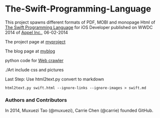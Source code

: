 The-Swift-Programming-Language
==============================

This project spawns different formats of PDF, MOBI and monopage Html of [The Swift Programming Language][1] for iOS Developer published on WWDC 2014 of [Appel Inc.][2], 06-02-2014

The project page at [myproject](http://muxuezi.github.io/iOS-and-OS-X-apps-Swift-Programming-Language/ "swiftpl")

The blog page at [myblog](http://muxuezi.github.io/posts/the-swift-programming-language.html "swift")

python code for [Web crawler](https://gist.github.com/muxuezi/429c80732a8cf834caef "gist")

./Art include css and pictures

Last Step: Use html2text.py convert to markdown

`html2text.py swift.html --ignore-links --ignore-images > swift.md`

[1]: https://developer.apple.com/library/prerelease/ios/documentation/Swift/Conceptual/Swift_Programming_Language/ "The Swift Programming Language"
[2]: https://www.apple.com "Appel Inc."

### Authors and Contributors
In 2014, Muxuezi Tao (@muxuezi), Carrie Chen (@carrie) founded GitHub.
